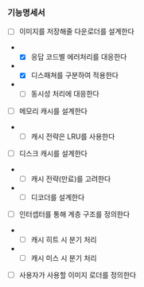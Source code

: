 
### 기능명세서

- [ ] 이미지를 저장해줄 다운로더를 설계한다
- - [x] 응답 코드별 에러처리를 대응한다
- - [x] 디스패쳐를 구분하여 적용한다
- - [ ] 동시성 처리에 대응한다
- [ ] 메모리 캐시를 설계한다
- - [ ] 캐시 전략은 LRU를 사용한다
- [ ] 디스크 캐시를 설계한다
- - [ ] 캐시 전략(만료)를 고려한다
- - [ ] 디코더를 설계한다
- [ ] 인터셉터를 통해 계층 구조를 정의한다
- - [ ] 캐시 히트 시 분기 처리
- - [ ] 캐시 미스 시 분기 처리
- [ ] 사용자가 사용할 이미지 로더를 정의한다

